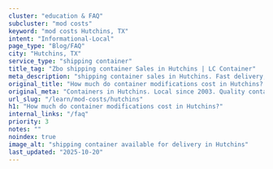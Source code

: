 ```yaml
---
cluster: "education & FAQ"
subcluster: "mod costs"
keyword: "mod costs Hutchins, TX"
intent: "Informational-Local"
page_type: "Blog/FAQ"
city: "Hutchins, TX"
service_type: "shipping container"
title_tag: "Zbo shipping container Sales in Hutchins | LC Container"
meta_description: "shipping container sales in Hutchins. Fast delivery, competitive pricing. Serving mod costs area. Quote ID: CPV. Call (214) 524-4168 for your free quote today."
original_title: "How much do container modifications cost in Hutchins? | LC Container"
original_meta: "Containers in Hutchins. Local since 2003. Quality containers. Fast delivery. Get your free quote — call (214) 524-4168 today. LC Container — your trusted DFW..."
url_slug: "/learn/mod-costs/hutchins"
h1: "How much do container modifications cost in Hutchins?"
internal_links: "/faq"
priority: 3
notes: ""
noindex: true
image_alt: "shipping container available for delivery in Hutchins"
last_updated: "2025-10-20"
---
```


<!-- TODO: Add unique city/inventory copy, images, and internal links here. -->
